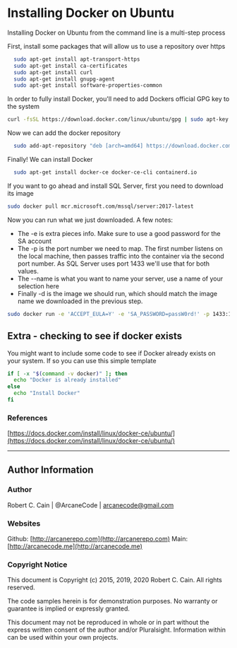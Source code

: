 # Installing Docker on Ubuntu

Installing Docker on Ubuntu from the command line is a multi-step process

First, install some packages that will allow us to use a repository over https

```bash
  sudo apt-get install apt-transport-https
  sudo apt-get install ca-certificates
  sudo apt-get install curl
  sudo apt-get install gnupg-agent
  sudo apt-get install software-properties-common
```

In order to fully install Docker, you'll need to add Dockers official GPG key to the system

```bash
curl -fsSL https://download.docker.com/linux/ubuntu/gpg | sudo apt-key add -
```  

Now we can add the docker repository

```bash
  sudo add-apt-repository "deb [arch=amd64] https://download.docker.com/linux/ubuntu  $(lsb_release -cs) stable"
```  

Finally! We can install Docker

```bash
  sudo apt-get install docker-ce docker-ce-cli containerd.io
```

If you want to go ahead and install SQL Server, first you need to download its image

```bash
sudo docker pull mcr.microsoft.com/mssql/server:2017-latest
```

Now you can run what we just downloaded. A few notes:

* The -e is extra pieces info. Make sure to use a good password for the SA account
* The -p is the port number we need to map. The first number listens on the local machine, then passes traffic into the container via the second port number. As SQL Server uses port 1433 we'll use that for both values.
* The --name is what you want to name your server, use a name of your selection here
* Finally -d is the image we should run, which should match the image name we downloaded in the previous step.

```bash
sudo docker run -e 'ACCEPT_EULA=Y' -e 'SA_PASSWORD=passW0rd!' -p 1433:1433 --name arcanesql -d mcr.microsoft.com/mssql/server:2017-latest
```

## Extra - checking to see if docker exists

You might want to include some code to see if Docker already exists on your system. If so you can use this simple template

```bash
if [ -x "$(command -v docker)" ]; then
  echo "Docker is already installed"
else
  echo "Install Docker"
fi
```

### References

[https://docs.docker.com/install/linux/docker-ce/ubuntu/](https://docs.docker.com/install/linux/docker-ce/ubuntu/)

---

## Author Information

### Author

Robert C. Cain | @ArcaneCode | arcanecode@gmail.com 

### Websites

Github: [http://arcanerepo.com](http://arcanerepo.com)
Main: [http://arcanecode.me](http://arcanecode.me)

### Copyright Notice

This document is Copyright (c) 2015, 2019, 2020 Robert C. Cain. All rights reserved.

The code samples herein is for demonstration purposes. No warranty or guarantee is implied or expressly granted.

This document may not be reproduced in whole or in part without the express written consent of the author and/or Pluralsight. Information within can be used within your own projects.
